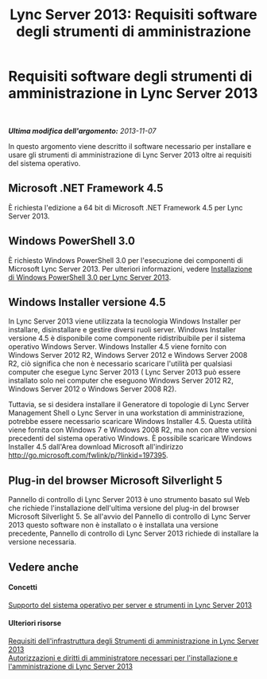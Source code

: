 ﻿---
title: 'Lync Server 2013: Requisiti software degli strumenti di amministrazione'
TOCTitle: Requisiti software degli strumenti di amministrazione
ms:assetid: 2fb172c3-7b84-4e49-981c-2a17e7a00a29
ms:mtpsurl: https://technet.microsoft.com/it-it/library/Gg195653(v=OCS.15)
ms:contentKeyID: 49300068
ms.date: 08/24/2015
mtps_version: v=OCS.15
ms.translationtype: HT
---

# Requisiti software degli strumenti di amministrazione in Lync Server 2013

 

_**Ultima modifica dell'argomento:** 2013-11-07_

In questo argomento viene descritto il software necessario per installare e usare gli strumenti di amministrazione di Lync Server 2013 oltre ai requisiti del sistema operativo.

## Microsoft .NET Framework 4.5

È richiesta l'edizione a 64 bit di Microsoft .NET Framework 4.5 per Lync Server 2013.

## Windows PowerShell 3.0

È richiesto Windows PowerShell 3.0 per l'esecuzione dei componenti di Microsoft Lync Server 2013. Per ulteriori informazioni, vedere [Installazione di Windows PowerShell 3.0 per Lync Server 2013](lync-server-2013-installing-windows-powershell-3-0.md).

## Windows Installer versione 4.5

In Lync Server 2013 viene utilizzata la tecnologia Windows Installer per installare, disinstallare e gestire diversi ruoli server. Windows Installer versione 4.5 è disponibile come componente ridistribuibile per il sistema operativo Windows Server. Windows Installer 4.5 viene fornito con Windows Server 2012 R2, Windows Server 2012 e Windows Server 2008 R2, ciò significa che non è necessario scaricare l'utilità per qualsiasi computer che esegue Lync Server 2013 ( Lync Server 2013 può essere installato solo nei computer che eseguono Windows Server 2012 R2, Windows Server 2012 o Windows Server 2008 R2).

Tuttavia, se si desidera installare il Generatore di topologie di Lync Server Management Shell o Lync Server in una workstation di amministrazione, potrebbe essere necessario scaricare Windows Installer 4.5. Questa utilità viene fornita con Windows 7 e Windows 2008 R2, ma non con altre versioni precedenti del sistema operativo Windows. È possibile scaricare Windows Installer 4.5 dall'Area download Microsoft all'indirizzo <http://go.microsoft.com/fwlink/p/?linkid=197395>.

## Plug-in del browser Microsoft Silverlight 5

Pannello di controllo di Lync Server 2013 è uno strumento basato sul Web che richiede l'installazione dell'ultima versione del plug-in del browser Microsoft Silverlight 5. Se all'avvio del Pannello di controllo di Lync Server 2013 questo software non è installato o è installata una versione precedente, Pannello di controllo di Lync Server 2013 richiede di installare la versione necessaria.

## Vedere anche

#### Concetti

[Supporto del sistema operativo per server e strumenti in Lync Server 2013](lync-server-2013-server-and-tools-operating-system-support.md)  

#### Ulteriori risorse

[Requisiti dell'infrastruttura degli Strumenti di amministrazione in Lync Server 2013](lync-server-2013-administrative-tools-infrastructure-requirements.md)  
[Autorizzazioni e diritti di amministratore necessari per l'installazione e l'amministrazione di Lync Server 2013](lync-server-2013-administrator-rights-and-permissions-required-for-setup-and-administration.md)

